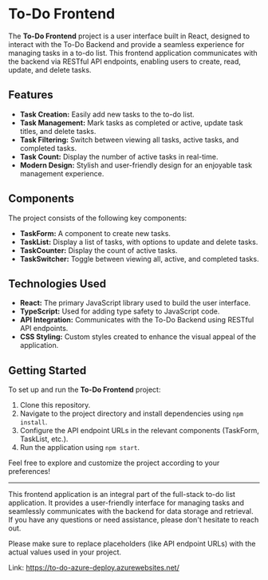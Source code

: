 # To-Do Frontend

The **To-Do Frontend** project is a user interface built in React, designed to interact with the To-Do Backend and provide a seamless experience for managing tasks in a to-do list. This frontend application communicates with the backend via RESTful API endpoints, enabling users to create, read, update, and delete tasks.

## Features

- **Task Creation:** Easily add new tasks to the to-do list.
- **Task Management:** Mark tasks as completed or active, update task titles, and delete tasks.
- **Task Filtering:** Switch between viewing all tasks, active tasks, and completed tasks.
- **Task Count:** Display the number of active tasks in real-time.
- **Modern Design:** Stylish and user-friendly design for an enjoyable task management experience.

## Components

The project consists of the following key components:

- **TaskForm:** A component to create new tasks.
- **TaskList:** Display a list of tasks, with options to update and delete tasks.
- **TaskCounter:** Display the count of active tasks.
- **TaskSwitcher:** Toggle between viewing all, active, and completed tasks.

## Technologies Used

- **React:** The primary JavaScript library used to build the user interface.
- **TypeScript:** Used for adding type safety to JavaScript code.
- **API Integration:** Communicates with the To-Do Backend using RESTful API endpoints.
- **CSS Styling:** Custom styles created to enhance the visual appeal of the application.

## Getting Started

To set up and run the **To-Do Frontend** project:

1. Clone this repository.
2. Navigate to the project directory and install dependencies using `npm install`.
3. Configure the API endpoint URLs in the relevant components (TaskForm, TaskList, etc.).
4. Run the application using `npm start`.

Feel free to explore and customize the project according to your preferences!

---

This frontend application is an integral part of the full-stack to-do list application. It provides a user-friendly interface for managing tasks and seamlessly communicates with the backend for data storage and retrieval. If you have any questions or need assistance, please don't hesitate to reach out.

Please make sure to replace placeholders (like API endpoint URLs) with the actual values used in your project.

Link: https://to-do-azure-deploy.azurewebsites.net/
